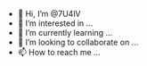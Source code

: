 - 👋 Hi, I’m @7U4lV
- 👀 I’m interested in ...
- 🌱 I’m currently learning ...
- 💞️ I’m looking to collaborate on ...
- 📫 How to reach me ...

<!---
7U4lV/7U4lV is a ✨ special ✨ repository because its `README.md` (this file) appears on your GitHub profile.
You can click the Preview link to take a look at your changes.
--->
